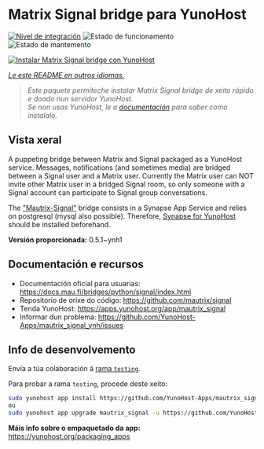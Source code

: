<!--
NOTA: Este README foi creado automáticamente por <https://github.com/YunoHost/apps/tree/master/tools/readme_generator>
NON debe editarse manualmente.
-->

# Matrix Signal bridge para YunoHost

[![Nivel de integración](https://dash.yunohost.org/integration/mautrix_signal.svg)](https://dash.yunohost.org/appci/app/mautrix_signal) ![Estado de funcionamento](https://ci-apps.yunohost.org/ci/badges/mautrix_signal.status.svg) ![Estado de mantemento](https://ci-apps.yunohost.org/ci/badges/mautrix_signal.maintain.svg)

[![Instalar Matrix Signal bridge con YunoHost](https://install-app.yunohost.org/install-with-yunohost.svg)](https://install-app.yunohost.org/?app=mautrix_signal)

*[Le este README en outros idiomas.](./ALL_README.md)*

> *Este paquete permíteche instalar Matrix Signal bridge de xeito rápido e doado nun servidor YunoHost.*  
> *Se non usas YunoHost, le a [documentación](https://yunohost.org/install) para saber como instalalo.*

## Vista xeral

A puppeting bridge between Matrix and Signal packaged as a YunoHost service. Messages, notifications (and sometimes media) are bridged between a Signal user and a Matrix user.
Currently the Matrix user can NOT invite other Matrix user in a bridged Signal room, so only someone with a Signal account can participate to Signal group conversations.

The ["Mautrix-Signal"](https://docs.mau.fi/bridges/python/signal/index.html) bridge consists in a Synapse App Service and relies on postgresql (mysql also possible). Therefore, [Synapse for YunoHost](https://github.com/YunoHost-Apps/synapse_ynh) should be installed beforehand.


**Versión proporcionada:** 0.5.1~ynh1
## Documentación e recursos

- Documentación oficial para usuarias: <https://docs.mau.fi/bridges/python/signal/index.html>
- Repositorio de orixe do código: <https://github.com/mautrix/signal>
- Tenda YunoHost: <https://apps.yunohost.org/app/mautrix_signal>
- Informar dun problema: <https://github.com/YunoHost-Apps/mautrix_signal_ynh/issues>

## Info de desenvolvemento

Envía a túa colaboración á [rama `testing`](https://github.com/YunoHost-Apps/mautrix_signal_ynh/tree/testing).

Para probar a rama `testing`, procede deste xeito:

```bash
sudo yunohost app install https://github.com/YunoHost-Apps/mautrix_signal_ynh/tree/testing --debug
ou
sudo yunohost app upgrade mautrix_signal -u https://github.com/YunoHost-Apps/mautrix_signal_ynh/tree/testing --debug
```

**Máis info sobre o empaquetado da app:** <https://yunohost.org/packaging_apps>
